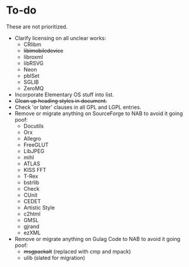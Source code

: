 # To-do #

These are not prioritized.

* Clarify licensing on all unclear works:
  * CRlibm
  * ~~libimobiledevice~~
  * libroxml
  * libRSVG
  * Neon
  * pblSet
  * SGLIB
  * ZeroMQ
* Incorporate Elementary OS stuff into list.
* ~~Clean up heading styles in document.~~
* Check 'or later' clauses in all GPL and LGPL entries.
* Remove or migrate anything on SourceForge to NAB to avoid it going poof:
  * Docutils
  * Orx
  * Allegro
  * FreeGLUT
  * LibJPEG
  * mihl
  * ATLAS
  * KISS FFT
  * T-Rex
  * bstrlib
  * Check
  * CUnit
  * CEDET
  * Artistic Style
  * c2html
  * GMSL
  * gjrand
  * ezXML
* Remove or migrate anything on Gulag Code to NAB to avoid it going poof:
  * ~~msgpackalt~~ (replaced with cmp and mpack) 
  * ulib (slated for migration)
